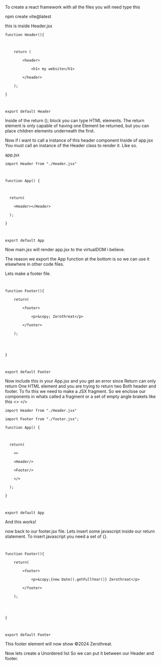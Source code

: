 

To create a react framework with all the files you will need type this


npm create vite@latest

this is inside Header.jsx
```
function Header(){

  

    return (

        <header>

            <h1> my website</h1>

        </header>

    );

}

  

export default Header
```

Inside of the return (); block you can type HTML elements. The return element is only capable of having one Element be returned, but you can place children elements underneath the first. 


Now if i want to call a instance of this header component Inside of  app.jsx You must call an instance of the Header class to render it. Like so.

app.jsx
```
import Header from "./Header.jsx"

  

function App() {

  

  return(

    <Header></Header>

  );

}

  

export default App
```

Now main.jsx will render app.jsx to the virtualDOM i believe.


The reason we export the App function at the bottom is so we can use it elsewhere in other code files. 

Lets make a footer file. 

```
  

function Footer(){

    return(

        <footer>

            <p>&copy; Zerothreat</p>

        </footer>

    );

  
  

}

  

export default Footer
```



Now include this in your App.jsx and you get an error since Return can only return One HTML element and you are trying to return two Both header and footer. To fix this we need to make a JSX fragment. So we enclose our components in whats called a fragment or a set of empty angle brakets like this <> </>

```
import Header from "./Header.jsx"

import Footer from "./footer.jsx";

function App() {

  

  return(

    <>

    <Header/>

    <Footer/>

    </>

  );

}

  

export default App
```

And this works!


now back to our footer.jsx file. Lets insert some javascript inside our return statement. To insert javascript you need a set of {}.


```
  

function Footer(){

    return(

        <footer>

            <p>&copy;{new Date().getFullYear()} Zerothreat</p>

        </footer>

    );

  
  

}

  

export default Footer
```

This footer element will now show ©2024 Zerothreat.


Now lets create a Unordered list So we can put it between our Header and footer. 